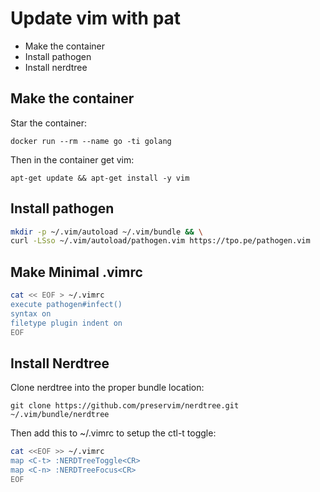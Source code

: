 # Update vim with pat

* Make the container
* Install pathogen
* Install nerdtree

## Make the container

Star the container:

`docker run --rm --name go -ti golang`

Then in the container get vim:

`apt-get update && apt-get install -y vim`


## Install pathogen

```bash
mkdir -p ~/.vim/autoload ~/.vim/bundle && \
curl -LSso ~/.vim/autoload/pathogen.vim https://tpo.pe/pathogen.vim
```

## Make Minimal .vimrc

```bash
cat << EOF > ~/.vimrc
execute pathogen#infect()
syntax on
filetype plugin indent on
EOF
```

## Install Nerdtree

Clone nerdtree into the proper bundle location:

`git clone https://github.com/preservim/nerdtree.git ~/.vim/bundle/nerdtree`

Then add this to ~/.vimrc to setup the ctl-t toggle:

```bash
cat <<EOF >> ~/.vimrc
map <C-t> :NERDTreeToggle<CR>
map <C-n> :NERDTreeFocus<CR>
EOF
```

